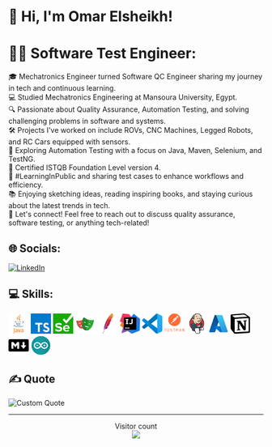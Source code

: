 # 👋 Hi, I'm Omar Elsheikh!
# 👨‍💻 Software Test Engineer:
🎓 Mechatronics Engineer turned Software QC Engineer sharing my journey in tech and continuous learning.<br/>
💻 Studied Mechatronics Engineering at Mansoura University, Egypt.<br/>
🔍 Passionate about Quality Assurance, Automation Testing, and solving challenging problems in software and systems.<br/>
🛠 Projects I've worked on include ROVs, CNC Machines, Legged Robots, and RC Cars equipped with sensors.<br/>
📝 Exploring Automation Testing with a focus on Java, Maven, Selenium, and TestNG.<br/>
📜 Certified ISTQB Foundation Level version 4.<br/>
🌟 #LearningInPublic and sharing test cases to enhance workflows and efficiency.<br/>
📚 Enjoying sketching ideas, reading inspiring books, and staying curious about the latest trends in tech.<br/>
📩 Let's connect! Feel free to reach out to discuss quality assurance, software testing, or anything tech-related!

## 🌐 Socials:
[![LinkedIn](https://img.shields.io/badge/LinkedIn-%230077B5.svg?logo=linkedin&logoColor=white)](https://linkedin.com/in/https://www.linkedin.com/in/omar-elsheikh1999/) 


## 💻 Skills:
<a href="https://www.java.com" target="_blank"><img src="https://raw.githubusercontent.com/github/explore/master/topics/java/java.png" width="40" height="40"/></a>
<a href="https://www.typescriptlang.org" target="_blank"><img src="https://raw.githubusercontent.com/github/explore/master/topics/typescript/typescript.png" width="40" height="40"/></a>
<a href="https://www.selenium.dev" target="_blank"><img src="https://raw.githubusercontent.com/github/explore/master/topics/selenium/selenium.png" width="40" height="40"/></a>
<a href="https://playwright.dev" target="_blank"><img src="https://raw.githubusercontent.com/github/explore/master/topics/playwright/playwright.png" width="40" height="40"/></a>
<a href="https://maven.apache.org" target="_blank"><img src="https://raw.githubusercontent.com/github/explore/master/topics/maven/maven.png" width="40" height="40"/></a>
<a href="https://www.jetbrains.com/idea/" target="_blank"><img src="https://raw.githubusercontent.com/github/explore/master/topics/intellij-idea/intellij-idea.png" width="40" height="40"/></a>
<a href="https://code.visualstudio.com" target="_blank"><img src="https://raw.githubusercontent.com/github/explore/master/topics/visual-studio-code/visual-studio-code.png" width="40" height="40"/></a>
<a href="https://www.postman.com" target="_blank"><img src="https://raw.githubusercontent.com/github/explore/master/topics/postman/postman.png" width="40" height="40"/></a>
<a href="https://www.jenkins.io" target="_blank"><img src="https://raw.githubusercontent.com/github/explore/master/topics/jenkins/jenkins.png" width="40" height="40"/></a>
<a href="https://azure.microsoft.com" target="_blank"><img src="https://raw.githubusercontent.com/github/explore/master/topics/azure/azure.png" width="40" height="40"/></a>
<a href="https://www.notion.so" target="_blank"><img src="https://raw.githubusercontent.com/github/explore/master/topics/notion/notion.png" width="40" height="40"/></a>
<a href="https://www.markdownguide.org" target="_blank"><img src="https://raw.githubusercontent.com/github/explore/master/topics/markdown/markdown.png" width="40" height="40"/></a>
<a href="https://www.arduino.cc" target="_blank"><img src="https://raw.githubusercontent.com/github/explore/master/topics/arduino/arduino.png" width="40" height="40"/></a>




## ✍️ Quote
![Custom Quote](https://quotes-github-readme.vercel.app/api?type=horizontal&theme=radical&quote=If%20you%20didn%27t%20risk%2C%20you%20won%27t%20make%20glory)

---

<p align="center"> 
  Visitor count<br>
  <img src="https://profile-counter.glitch.me/OmarElsheikh1/count.svg" />
</p>
